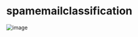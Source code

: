 # spamemailclassification
![image](https://github.com/user-attachments/assets/72c7162b-6698-43df-a982-e91bf8ad170f)
